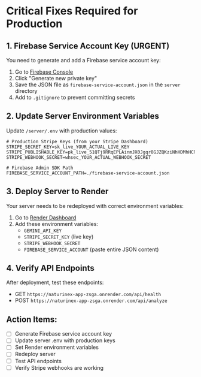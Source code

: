 # Critical Fixes Required for Production

## 1. Firebase Service Account Key (URGENT)
You need to generate and add a Firebase service account key:

1. Go to [Firebase Console](https://console.firebase.google.com/project/naturinex-app/settings/serviceaccounts/adminsdk)
2. Click "Generate new private key"
3. Save the JSON file as `firebase-service-account.json` in the `server` directory
4. Add to `.gitignore` to prevent committing secrets

## 2. Update Server Environment Variables
Update `/server/.env` with production values:

```env
# Production Stripe Keys (from your Stripe Dashboard)
STRIPE_SECRET_KEY=sk_live_YOUR_ACTUAL_LIVE_KEY
STRIPE_PUBLISHABLE_KEY=pk_live_51QTj9RRqEPLAinmJX0Jgqr8GJZQKziNhHDMhHCRpNQbwfWJRKrPz7ZY48mJzV1rP1bDYJhRNJy1z5VXJ0e5G8t9K00lAC53L05
STRIPE_WEBHOOK_SECRET=whsec_YOUR_ACTUAL_WEBHOOK_SECRET

# Firebase Admin SDK Path
FIREBASE_SERVICE_ACCOUNT_PATH=./firebase-service-account.json
```

## 3. Deploy Server to Render
Your server needs to be redeployed with correct environment variables:

1. Go to [Render Dashboard](https://dashboard.render.com)
2. Add these environment variables:
   - `GEMINI_API_KEY`
   - `STRIPE_SECRET_KEY` (live key)
   - `STRIPE_WEBHOOK_SECRET`
   - `FIREBASE_SERVICE_ACCOUNT` (paste entire JSON content)

## 4. Verify API Endpoints
After deployment, test these endpoints:
- GET `https://naturinex-app-zsga.onrender.com/api/health`
- POST `https://naturinex-app-zsga.onrender.com/api/analyze`

## Action Items:
- [ ] Generate Firebase service account key
- [ ] Update server .env with production keys
- [ ] Set Render environment variables
- [ ] Redeploy server
- [ ] Test API endpoints
- [ ] Verify Stripe webhooks are working